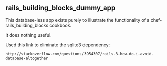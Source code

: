 rails_building_blocks_dummy_app
-------------------------------

This database-less app exists purely to illustrate the functionality of
a chef-rails_building_blocks cookbook.

It does nothing useful.

Used this link to eliminate the sqlite3 dependency:

    http://stackoverflow.com/questions/3954307/rails-3-how-do-i-avoid-database-altogether


